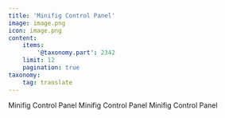 ```yaml
---
title: 'Minifig Control Panel'
image: image.png
icon: image.png
content:
    items:
        '@taxonomy.part': 2342
    limit: 12
    pagination: true
taxonomy:
    tag: translate
---
```


Minifig Control Panel
Minifig Control Panel
Minifig Control Panel
